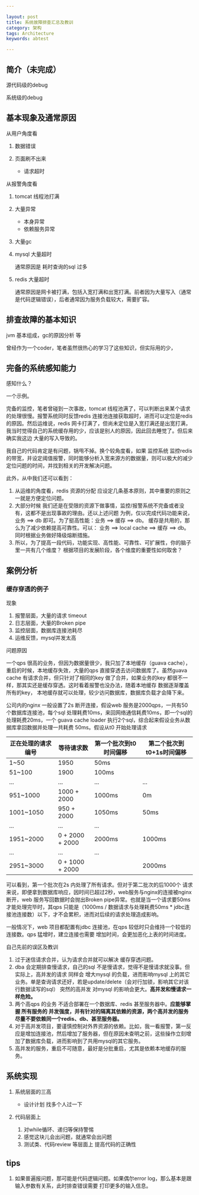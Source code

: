 ```yaml
---

layout: post
title: 系统故障排查汇总及教训
category: 架构
tags: Architecture
keywords: abtest

---
```


## 简介（未完成）

源代码级的debug

系统级的debug

## 基本现象及通常原因

从用户角度看

1. 数据错误
2. 页面刷不出来

	* 请求超时

从报警角度看

1. tomcat 线程池打满
2. 大量异常

	* 本身异常
	* 依赖服务异常

3. 大量gc
4. mysql 大量超时

	通常原因是 耗时查询的sql 过多
5. redis 大量超时

	通常原因是网卡被打满，包括入宽打满和出宽打满。前者因为大量写入（通常是代码逻辑错误），后者通常因为服务负载较大，需要扩容。

## 排查故障的基本知识

jvm 基本组成，gc的原因分析 等

曾经作为一个coder，笔者虽然很热心的学习了这些知识，但实际用的少，

## 完备的系统感知能力

感知什么？



一个示例。

完备的监控，笔者曾碰到一次事故，tomcat 线程池满了，可以判断出来某个请求的处理很慢。报警系统同时反馈redis 连接池连接获取超时，进而可以定位是redis 的原因。然后运维说，redis 网卡打满了，但尚未定位是入宽打满还是出宽打满，我当时觉得自己的系统缓存用的少，应该是别人的原因，因此回去睡觉了。但后来 确实我这边 大量的写入导致的。

我自己的代码肯定是有问题，锅甩不掉。换个较角度看，如果 监控系统 监控redis 的带宽，并设定阈值报警，同时能够分析入宽来源方的数据量，则可以极大的减少定位问题的时间，并找到相关的开发解决问题。

此外，从中我们还可以看到：

1. 从运维的角度看，redis 资源的分配 应设定几条基本原则，其中重要的原则之一就是方便定位问题。
2. 大部分时候 我们还是在受限的资源下做事情，监控/报警系统不完备或者没有，这都不是出现事故的理由。还以上述问题 为例，仅以完成代码功能来说，业务 ==> db 即可。为了挺高性能：业务 ==> 缓存 ==> db。 缓存是共用的，那么为了减少依赖提高可靠性。可以： 业务 ==> local cache ==> 缓存 ==> db。 同时根据业务做好降级熔断措施。
3. 所以，为了提高一段代码，功能实现、高性能、可靠性、可扩展性，你的脑子里一共有几个维度？ 根据项目的发展阶段，各个维度的重要性如何取舍？

## 案例分析

### 缓存穿透的例子

现象

1. 报警层面，大量的请求 timeout
2. 日志层面，大量的Broken pipe
3. 监控层面，数据库连接池耗尽
4. 运维反馈，mysql并发太高

问题原因

一个qps 很高的业务，但因为数据量很少，我只加了本地缓存（guava cache），重启的时候，本地缓存失效，大量的qps 直接穿透去访问数据库了。虽然guava cache 有请求合并，但只针对了相同的key 做了合并，如果业务的key 都很不一样，那其实还是缓存穿透。这时看着报警也没办法，随着本地缓存 数据逐渐覆盖所有的key， 本地缓存就可以处理，较少访问数据库，数据库负载才会降下来。

公司内的nginx 一般设置了2s 断开连接，假设web 服务是2000qps，一共有50个数据库连接池，每个sql 处理耗费10ms，来回网络通信耗费10ms，即一个sql的处理耗费20ms，一个 guava cache loader 执行2个sql，综合起来假设业务从数据库拿回数据并处理一共耗费 50ms。假设从t0 开始处理请求

|正在处理的请求编号|等待请求数|第一个批次到t0时间偏移|第二个批次到t0+1s时间偏移|
|---|---|---|---|
|1~50|1950|50ms||
|51~100|1900|100ms||
|...|...|...|...|
|951~1000|1000 + 2000|1000ms|0m|
|1001~1050|950 + 2000 |1050ms|50ms|
|...|...|...|
|1951~2000|0 + 2000 + 2000|2000ms|1000ms|
|...|...|...|
|2951~3000|0 + 1000 + 2000||2000ms|

可以看到，第一个批次在2s 内处理了所有请求。但对于第二批次的后1000个 请求来说，即便拿到数据库响应，因时间已超过2秒，web服务与nginx的连接被nginx 断开，web 服务写回数据时会抛出Broken pipe异常。也就是当一个请求要50ms 才能处理完毕时，其qps 只能是（1000ms / 数据请求与处理耗费50ms * jdbc连接池连接数）以下，才不会累积，进而对后续的请求处理造成影响。

一般情况下，web 项目都配置有jdbc 连接池，在qps 较低时只会维持一个较低的连接数。qps 猛增时，建立连接也需要 增加时间，会更加恶化上表的时间进度。

自己先前的误区及教训

1. 过于迷信请求合并，认为请求合并就可以解决 缓存穿透问题。
2. dba 会定期排查慢请求，自己的sql 不是慢请求，觉得不是慢请求就没事。但实际上，高并发的请求 同样会 增大mysql 的负载，进而影响mysql 上的其它业务。单是查询请求还好，若是update/delete（会对行加锁，影响其它对该行数据读写的sql） 突然的高并发 对mysql 的影响会更大。**高并发和慢请求一样危险。**
3. 两个高qps 的业务 不适合部署在一个数据库、redis 甚至服务器中。**应能够掌握 所有服务的 并发强度，并有针对的隔离其依赖的资源，两个高并发的服务 尽量不要依赖同一个redis、db、甚至服务器。**
4. 对于高并发项目，要谨慎控制对外界资源的依赖。比如，我一看报警，第一反应是增加连接池，然后增加了服务器，但在原因未查明之前，这些操作立刻增加了数据库负载，进而影响到了共用mysql的其它服务。
5. 高并发的服务，重启不可随意，最好是分批重启，尤其是依赖本地缓存的服务。

## 系统实现

1. 系统层面的三高

	* 设计计划 找多个人过一下
2. 代码层面上

	1. 对while循环、递归等保持警惕
	2. 感觉这块儿会出问题，就通常会出问题
	3. 测试类、代码review 等层面上 提高代码的正确性


## tips

1. 如果普遍报问题，那可能是代码逻辑问题。如果偶尔error log，那么基本是跟输入参数有关系，此时排查错误需要 打印更多的输入信息。